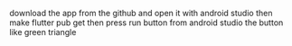 download the app from the github and open it with android studio then make flutter pub get then press run button from android studio the button like green triangle
